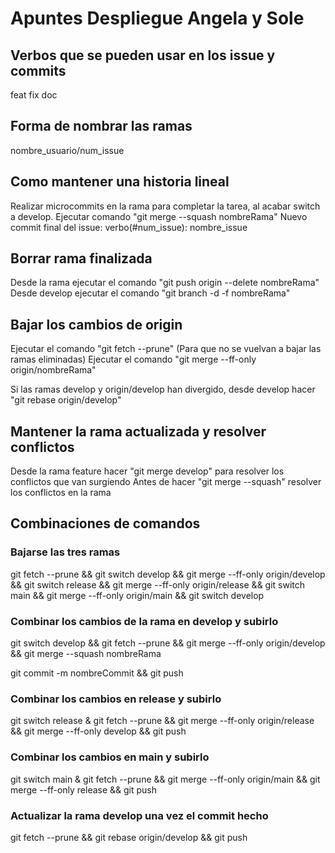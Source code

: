 # Apuntes Despliegue Angela y Sole

## Verbos que se pueden usar en los issue y commits
feat
fix
doc

## Forma de nombrar las ramas
nombre_usuario/num_issue

## Como mantener una historia lineal
Realizar microcommits en la rama para completar la tarea, al acabar switch a develop.
Ejecutar comando "git merge --squash nombreRama"
Nuevo commit final del issue: verbo(#num_issue): nombre_issue

## Borrar rama finalizada
Desde la rama ejecutar el comando "git push origin --delete nombreRama"
Desde develop ejecutar el comando "git branch -d -f nombreRama"

## Bajar los cambios de origin
Ejecutar el comando "git fetch --prune" (Para que no se vuelvan a bajar las ramas eliminadas)
Ejecutar el comando "git merge --ff-only origin/nombreRama"

Si las ramas develop y origin/develop han divergido, desde develop hacer "git rebase origin/develop"

## Mantener la rama actualizada y resolver conflictos
Desde la rama feature hacer "git merge develop" para resolver los conflictos que van surgiendo
Antes de hacer "git merge --squash" resolver los conflictos en la rama

## Combinaciones de comandos

### Bajarse las tres ramas
git fetch --prune && git switch develop && git merge --ff-only origin/develop && git switch release && git merge --ff-only origin/release && git switch main && git merge --ff-only origin/main && git switch develop

### Combinar los cambios de la rama en develop y subirlo
git switch develop && git fetch --prune && git merge --ff-only origin/develop && git merge --squash nombreRama

git commit -m nombreCommit && git push

### Combinar los cambios en release y subirlo
git switch release & git fetch --prune && git merge --ff-only origin/release && git merge --ff-only develop && git push

### Combinar los cambios en main y subirlo
git switch main & git fetch --prune && git merge --ff-only origin/main && git merge --ff-only release && git push

### Actualizar la rama develop una vez el commit hecho
git fetch --prune && git rebase origin/develop && git push

